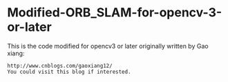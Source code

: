 # Modified-ORB_SLAM-for-opencv-3-or-later

This is the code modified for opencv3 or later originally written by Gao xiang:

    http://www.cnblogs.com/gaoxiang12/
    You could visit this blog if interested.



